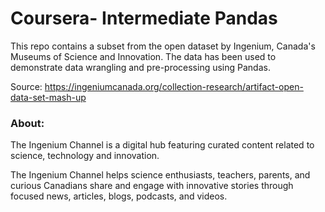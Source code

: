 # Coursera- Intermediate Pandas

This repo contains a subset from the open dataset by Ingenium, Canada's Museums of Science and Innovation. The data has been used to demonstrate data wrangling and pre-processing using Pandas.

Source: https://ingeniumcanada.org/collection-research/artifact-open-data-set-mash-up

### About:

The Ingenium Channel is a digital hub featuring curated content related to science, technology and innovation.

The Ingenium Channel helps science enthusiasts, teachers, parents, and curious Canadians share and engage with innovative stories through focused news, articles, blogs, podcasts, and videos.
